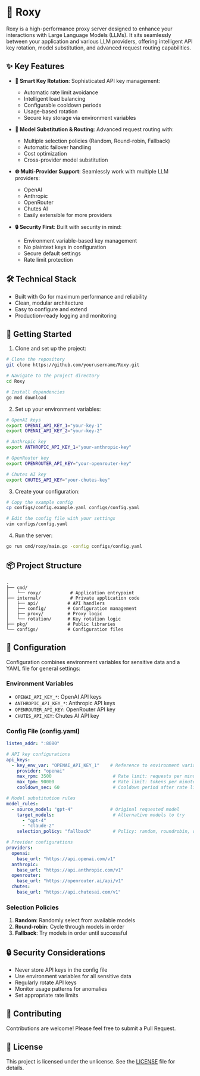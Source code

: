 # 🚀 Roxy

Roxy is a high-performance proxy server designed to enhance your interactions with Large Language Models (LLMs). It sits seamlessly between your application and various LLM providers, offering intelligent API key rotation, model substitution, and advanced request routing capabilities.

## ✨ Key Features

- **🔄 Smart Key Rotation**: Sophisticated API key management:
  - Automatic rate limit avoidance
  - Intelligent load balancing
  - Configurable cooldown periods
  - Usage-based rotation
  - Secure key storage via environment variables

- **🔄 Model Substitution & Routing**: Advanced request routing with:
  - Multiple selection policies (Random, Round-robin, Fallback)
  - Automatic failover handling
  - Cost optimization
  - Cross-provider model substitution

- **🌐 Multi-Provider Support**: Seamlessly work with multiple LLM providers:
  - OpenAI
  - Anthropic
  - OpenRouter
  - Chutes AI
  - Easily extensible for more providers

- **🔒 Security First**: Built with security in mind:
  - Environment variable-based key management
  - No plaintext keys in configuration
  - Secure default settings
  - Rate limit protection

## 🛠️ Technical Stack

- Built with Go for maximum performance and reliability
- Clean, modular architecture
- Easy to configure and extend
- Production-ready logging and monitoring

## 🚀 Getting Started

1. Clone and set up the project:
```bash
# Clone the repository
git clone https://github.com/yourusername/Roxy.git

# Navigate to the project directory
cd Roxy

# Install dependencies
go mod download
```

2. Set up your environment variables:
```bash
# OpenAI keys
export OPENAI_API_KEY_1="your-key-1"
export OPENAI_API_KEY_2="your-key-2"

# Anthropic key
export ANTHROPIC_API_KEY_1="your-anthropic-key"

# OpenRouter key
export OPENROUTER_API_KEY="your-openrouter-key"

# Chutes AI key
export CHUTES_API_KEY="your-chutes-key"
```

3. Create your configuration:
```bash
# Copy the example config
cp configs/config.example.yaml configs/config.yaml

# Edit the config file with your settings
vim configs/config.yaml
```

4. Run the server:
```bash
go run cmd/roxy/main.go -config configs/config.yaml
```

## 📦 Project Structure

```
.
├── cmd/
│   └── roxy/           # Application entrypoint
├── internal/           # Private application code
│   ├── api/           # API handlers
│   ├── config/        # Configuration management
│   ├── proxy/         # Proxy logic
│   └── rotation/      # Key rotation logic
├── pkg/               # Public libraries
└── configs/           # Configuration files
```

## 📝 Configuration

Configuration combines environment variables for sensitive data and a YAML file for general settings:

### Environment Variables

- `OPENAI_API_KEY_*`: OpenAI API keys
- `ANTHROPIC_API_KEY_*`: Anthropic API keys
- `OPENROUTER_API_KEY`: OpenRouter API key
- `CHUTES_API_KEY`: Chutes AI API key

### Config File (config.yaml)

```yaml
listen_addr: ":8080"

# API key configurations
api_keys:
  - key_env_var: "OPENAI_API_KEY_1"    # Reference to environment variable
    provider: "openai"
    max_rpm: 3500                       # Rate limit: requests per minute
    max_tpm: 90000                      # Rate limit: tokens per minute
    cooldown_sec: 60                    # Cooldown period after rate limit

# Model substitution rules
model_rules:
  - source_model: "gpt-4"              # Original requested model
    target_models:                      # Alternative models to try
      - "gpt-4"
      - "claude-2"
    selection_policy: "fallback"        # Policy: random, roundrobin, or fallback

# Provider configurations
providers:
  openai:
    base_url: "https://api.openai.com/v1"
  anthropic:
    base_url: "https://api.anthropic.com/v1"
  openrouter:
    base_url: "https://openrouter.ai/api/v1"
  chutes:
    base_url: "https://api.chutesai.com/v1"
```

### Selection Policies

1. **Random**: Randomly select from available models
2. **Round-robin**: Cycle through models in order
3. **Fallback**: Try models in order until successful

## 🔒 Security Considerations

- Never store API keys in the config file
- Use environment variables for all sensitive data
- Regularly rotate API keys
- Monitor usage patterns for anomalies
- Set appropriate rate limits

## 🤝 Contributing

Contributions are welcome! Please feel free to submit a Pull Request.

## 📜 License

This project is licensed under the unlicense. See the [LICENSE](LICENSE) file for details.